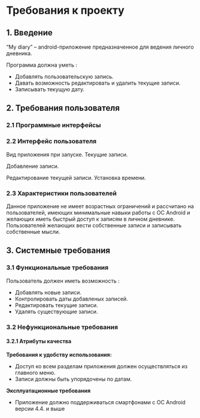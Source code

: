 # **Требования к проекту**

## **1. Введение**

“My diary” – android-приложение предназначенное для ведения личного дневника.

Программа должна уметь : 
-	Добавлять пользовательскую запись.
-	Давать возможность редактировать и удалить текущие записи.
-	Записывать текущую дату. 

## **2. Требования пользователя**

### **2.1 Программные интерфейсы**


### **2.2 Интерфейс пользователя**
Вид приложения при запуске. Текущие записи.



Добавление записи.



Редактирование текущей записи. Установка времени.



### **2.3 Характеристики пользователей**
Данное приложение не имеет возрастных ограничений и рассчитано на пользователей, имеющих минимальные навыки работы с ОС Android и желающих иметь быстрый доступ к записям в личном дневнике. Пользователей желающих вести собственные записи и записывать собственные мысли. 

## **3. Системные требования**

### **3.1 Функциональные требования**

 Пользователь должен иметь возможность :

- Добавлять новые записи.
- Контролировать даты добавленых записей.
- Редактировать текущие записи.
- Удалять существующие записи.

### **3.2 Нефункциональные требования**

#### **3.2.1 Атрибуты качества**
 **Требования к удобству использования:**
-	Доступ ко всем разделам приложения должен осуществляться из главного меню.
-	Записи должны быть упорядочены по датам.

 **Эксплуатационные требования**
-	Приложение должно поддерживаться смартфонами с ОС Android версии 4.4. и выше
